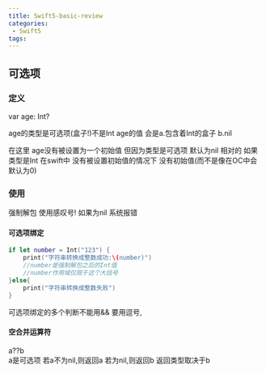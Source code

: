 ```yaml
---
title: Swift5-basic-review
categories:
 - Swift5
tags:
---
```



## 可选项


### 定义


var age: Int?

age的类型是可选项(盒子!)不是Int
age的值 会是a.包含着Int的盒子 b.nil

在这里 age没有被设置为一个初始值 但因为类型是可选项 默认为nil
相对的 如果类型是Int 在swift中 没有被设置初始值的情况下 没有初始值(而不是像在OC中会默认为0)


### 使用

强制解包 使用感叹号!  如果为nil 系统报错

#### 可选项绑定

```swift
if let number = Int("123") {
    print("字符串转换成整数成功:\(number)")
    //number是强制解包之后的Int值
    //number作用域仅限于这个大括号
}else{
    print("字符串转换成整数失败")
}
```

可选项绑定的多个判断不能用&&  要用逗号,

#### 空合并运算符
a??b  
a是可选项
若a不为nil,则返回a  若为nil,则返回b
返回类型取决于b
